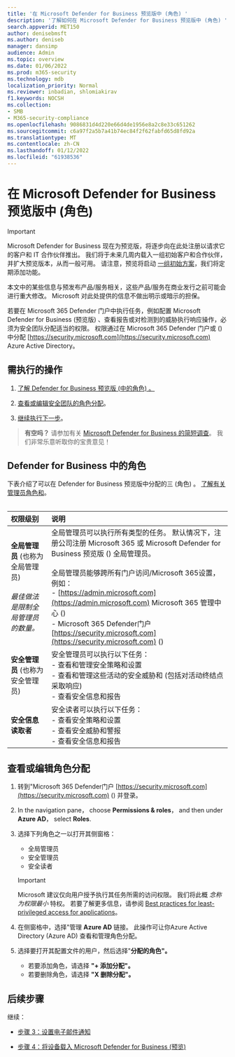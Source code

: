 ```yaml
---
title: '在 Microsoft Defender for Business 预览版中 (角色) '
description: '了解如何在 Microsoft Defender for Business 预览版中 (角色) '
search.appverid: MET150
author: denisebmsft
ms.author: deniseb
manager: dansimp
audience: Admin
ms.topic: overview
ms.date: 01/06/2022
ms.prod: m365-security
ms.technology: mdb
localization_priority: Normal
ms.reviewer: inbadian, shlomiakirav
f1.keywords: NOCSH
ms.collection:
- SMB
- M365-security-compliance
ms.openlocfilehash: 9086831d4d220e66d4de1956e8a2c8e33c651262
ms.sourcegitcommit: c6a97f2a5b7a41b74ec84f2f62fabfd65d8fd92a
ms.translationtype: MT
ms.contentlocale: zh-CN
ms.lasthandoff: 01/12/2022
ms.locfileid: "61938536"
---
```

# <a name="assign-roles-and-permissions-in-microsoft-defender-for-business-preview"></a>在 Microsoft Defender for Business 预览版中 (角色) 

> [!IMPORTANT]
> Microsoft Defender for Business 现在为预览版，将逐步向在此处注册以请求[](https://aka.ms/mdb-preview)它的客户和 IT 合作伙伴推出。 我们将于未来几周内载入一组初始客户和合作伙伴，并扩大预览版本，从而一般可用。 请注意，预览将启动 [一组初始方案](mdb-tutorials.md#try-these-preview-scenarios)，我们将定期添加功能。
> 
> 本文中的某些信息与预发布产品/服务相关，这些产品/服务在商业发行之前可能会进行重大修改。 Microsoft 对此处提供的信息不做出明示或暗示的担保。 

若要在 Microsoft 365 Defender 门户中执行任务，例如配置 Microsoft Defender for Business (预览版) 、查看报告或对检测到的威胁执行响应操作，必须为安全团队分配适当的权限。 权限通过在 Microsoft 365 Defender 门户或 () 中分配 [https://security.microsoft.com](https://security.microsoft.com) Azure Active Directory。 [](/azure/active-directory/roles/manage-roles-portal) 

## <a name="what-to-do"></a>需执行的操作

1. [了解 Defender for Business 预览版 (中的角色) 。 ](#roles-in-defender-for-business)

2. [查看或编辑安全团队的角色分配](#view-or-edit-role-assignments)。

3. [继续执行下一步](#next-steps)。

>
> **有空吗？**
> 请参加有关 <a href="https://microsoft.qualtrics.com/jfe/form/SV_0JPjTPHGEWTQr4y" target="_blank">Microsoft Defender for Business 的简短调查</a>。 我们非常乐意听取你的宝贵意见！
>


## <a name="roles-in-defender-for-business"></a>Defender for Business 中的角色

下表介绍了可以在 Defender for Business 预览版中分配的三 (角色) 。 [了解有关管理员角色和](../../admin/add-users/about-admin-roles.md)。 <br/><br/>

| 权限级别 | 说明 |
|:---|:---|
| **全局管理员** (也称为全局管理员)  <br/><br/> *最佳做法是限制全局管理员的数量。* | 全局管理员可以执行所有类型的任务。 默认情况下，注册公司注册 Microsoft 365 或 Microsoft Defender for Business 预览版 () 全局管理员。 <br/><br/> 全局管理员能够跨所有门户访问/Microsoft 365设置，例如： <br/>- [https://admin.microsoft.com](https://admin.microsoft.com) Microsoft 365 管理中心 ()  <br/>- Microsoft 365 Defender门户 [https://security.microsoft.com](https://security.microsoft.com) ()  |
| **安全管理员** (也称为安全管理员)  | 安全管理员可以执行以下任务： <br/>- 查看和管理安全策略和设置 <br/>- 查看和管理这些活动的安全威胁和 (包括对活动终结点采取响应)  <br/>- 查看安全信息和报告 |
| **安全信息读取者** | 安全读者可以执行以下任务： <br/>- 查看安全策略和设置 <br/>- 查看安全威胁和警报 <br/>- 查看安全信息和报告  |


## <a name="view-or-edit-role-assignments"></a>查看或编辑角色分配

1. 转到"Microsoft 365 Defender门户 [https://security.microsoft.com](https://security.microsoft.com) () 并登录。

2. In the navigation pane， choose **Permissions & roles**， and then under **Azure AD**， select **Roles**.

3. 选择下列角色之一以打开其侧窗格：

   - 全局管理员
   - 安全管理员
   - 安全读者

   > [!IMPORTANT]
   > Microsoft 建议仅向用户授予执行其任务所需的访问权限。 我们将此概 *念称为权限最小* 特权。 若要了解更多信息，请参阅 [Best practices for least-privileged access for applications](/azure/active-directory/develop/secure-least-privileged-access)。 

4. 在侧窗格中，选择"管理 **Azure AD** 链接。 此操作可让你Azure Active Directory (Azure AD) 查看和管理角色分配。

5. 选择要打开其配置文件的用户，然后选择"**分配的角色"。**

   - 若要添加角色，请选择 **"+ 添加分配"。**
   - 若要删除角色，请选择 **"X 删除分配"。** 

## <a name="next-steps"></a>后续步骤

继续：

- [步骤 3：设置电子邮件通知](mdb-email-notifications.md)

- [步骤 4：将设备载入 Microsoft Defender for Business (预览) ](mdb-onboard-devices.md)